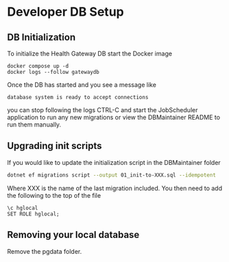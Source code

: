 # Developer DB Setup

## DB Initialization

To initialize the Health Gateway DB start the Docker image

```console
docker compose up -d
docker logs --follow gatewaydb
```

Once the DB has started and you see a message like

```console
database system is ready to accept connections
```

you can stop following the logs CTRL-C and start the JobScheduler application to run any new migrations or view the DBMaintainer README to run them manually.

## Upgrading init scripts

If you would like to update the initialization script in the DBMaintainer folder

```bash
dotnet ef migrations script --output 01_init-to-XXX.sql --idempotent
```

Where XXX is the name of the last migration included.  You then need to add the following to the top of the file

```console
\c hglocal
SET ROLE hglocal;
```

## Removing your local database

Remove the pgdata folder.
